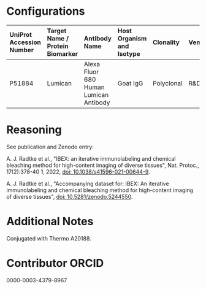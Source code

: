 # Configurations

| UniProt Accession Number   | Target Name / Protein Biomarker   | Antibody Name                          | Host Organism and Isotype   | Clonality   | Vendor   | Catalog Number   | Conjugate   | RRID       | Application   | Method        | Tissue Preservation   | Tissue       | Detergent         | Antigen Retrieval Conditions   | Dye Inactivation Conditions   | Result   | Agree        | Disagree   |
|:---------------------------|:----------------------------------|:---------------------------------------|:----------------------------|:------------|:---------|:-----------------|:------------|:-----------|:--------------|:--------------|:----------------------|:-------------|:------------------|:-------------------------------|:------------------------------|:---------|:-------------|:-----------|
| P51884                     | Lumican                           | Alexa Fluor 680 Human Lumican Antibody | Goat IgG                    | Polyclonal  | R&D      | AF2846           | AF680       | AB_2892760 | IHC-Fr        | IBEX2D Manual | 1% PFA Fixed Frozen   | Human spleen | 0.3% Triton-X-100 |                                | 1 mg/ml LiBH4 15 minutes      | Success  | [+](#reason1) |            |

# Reasoning

<a name="reason1"></a>
See publication and Zenodo entry:

A. J. Radtke et al., "IBEX: an iterative immunolabeling and chemical bleaching
 method for high-content imaging of diverse tissues", Nat. Protoc., 17(2):378-40
1, 2022, [doi: 10.1038/s41596-021-00644-9](https://doi.org/10.1038/s41596-021-00644-9).

A. J. Radtke et al., "Accompanying dataset for: IBEX: An iterative immunolabeling and chemical
bleaching method for high-content imaging of diverse tissues",
[doi: 10.5281/zenodo.5244550](https://doi.org/10.5281/zenodo.5244551).


# Additional Notes

Conjugated with Thermo A20188.

# Contributor ORCID

0000-0003-4379-8967
